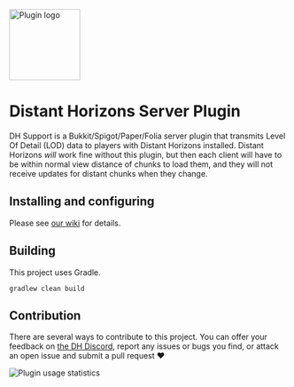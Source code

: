 <img src="https://gitlab.com/distant-horizons-team/distant-horizons-core/-/raw/main/_Misc%20Files/logo%20files/new/SVG/Distant-Horizons-Plugin.svg?ref_type=heads" height="128" alt="Plugin logo">

# Distant Horizons Server Plugin

DH Support is a Bukkit/Spigot/Paper/Folia server plugin that transmits Level Of Detail (LOD) data to players with Distant Horizons installed. Distant Horizons _will_ work fine without this plugin, but then each client will have to be within normal view distance of chunks to load them, and they will not receive updates for distant chunks when they change. 

## Installing and configuring

Please see [our wiki](https://gitlab.com/distant-horizons-team/distant-horizons-server-plugin/-/wikis/home) for details.

## Building

This project uses Gradle.

`gradlew clean build`

## Contribution

There are several ways to contribute to this project. You can offer your feedback on [the DH Discord](https://discord.gg/xAB8G4cENx), report any issues or bugs you find, or attack an open issue and submit a pull request ❤️

![Plugin usage statistics](https://bstats.org/signatures/bukkit/DH%20Support.svg)
